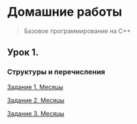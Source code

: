 # Домашние работы
>Базовое программирование на С++

## Урок 1.

### Структуры и перечисления

[Задание 1. Месяцы](https://github.com/VaryamoAratar/homeWorksMain/tree/main/Lesson%202.%20struct%20and%20enum/Task%201.%20Months)

[Задание 2. Месяцы]()

[Задание 3. Месяцы]()
